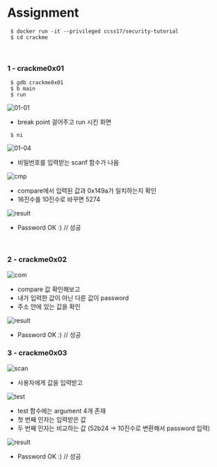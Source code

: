 # Assignment

```shell
 $ docker run -it --privileged ccss17/security-tutorial
 $ cd crackme
```

<br/>

### 1 - crackme0x01

```shell
 $ gdb crackme0x01
 $ b main
 $ run
```

![01-01](https://github.com/YYYEJI/GBC_SECURITY/blob/master/img/01-01.png?raw=true)

- break point 걸어주고 run 시킨 화면

```shell
 $ ni
```

![01-04](https://github.com/YYYEJI/GBC_SECURITY/blob/master/img/01-04.png?raw=true)

- 비밀번호를 입력받는 scanf 함수가 나옴

![cmp](https://github.com/YYYEJI/GBC_SECURITY/blob/master/img/01-cmp.png?raw=true)

- compare에서 입력된 값과 0x149a가 일치하는지 확인
- 16진수를 10진수로 바꾸면 5274

![result](https://github.com/YYYEJI/GBC_SECURITY/blob/master/img/01-result.png?raw=true)

- Password OK :) // 성공

<br/>

### 2 - crackme0x02

![com](https://github.com/YYYEJI/GBC_SECURITY/blob/master/img/02-cmp.png?raw=true)

- compare 값 확인해보고
- 내가 입력한 값이 아닌 다른 값이 password
- 주소 안에 있는 값을 확인

![result](https://github.com/YYYEJI/GBC_SECURITY/blob/master/img/02-result.png?raw=true)

- Password OK :) // 성공

### 3 - crackme0x03

![scan](https://github.com/YYYEJI/GBC_SECURITY/blob/master/img/03-scan.png?raw=true)

- 사용자에게 값을 입력받고

![test](https://github.com/YYYEJI/GBC_SECURITY/blob/master/img/03-test.png?raw=true)

- test 함수에는 argument 4개 존재
- 첫 번째 인자는 입력받은 값
- 두 번째 인자는 비교하는 값 (52b24 -> 10진수로 변환해서 password 입력)

![result](https://github.com/YYYEJI/GBC_SECURITY/blob/master/img/03-result.png?raw=true)

- Password OK :) // 성공
